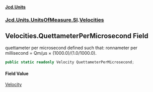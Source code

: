 #### [Jcd.Units](index 'index')
### [Jcd.Units.UnitsOfMeasure.SI](Jcd.Units.UnitsOfMeasure.SI 'Jcd.Units.UnitsOfMeasure.SI').[Velocities](Velocities 'Jcd.Units.UnitsOfMeasure.SI.Velocities')

## Velocities.QuettameterPerMicrosecond Field

quettameter per microsecond defined such that: ronnameter per millisecond = Qm/μs × (1000.0)/(1.0/1000.0).

```csharp
public static readonly Velocity QuettameterPerMicrosecond;
```

#### Field Value
[Velocity](Velocity 'Jcd.Units.UnitTypes.Velocity')